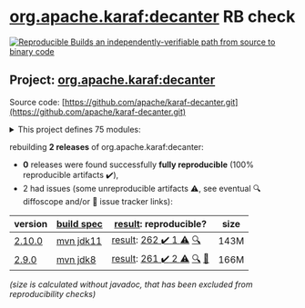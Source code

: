 [org.apache.karaf:decanter](https://central.sonatype.com/artifact/org.apache.karaf/decanter/2.10.0/versions) RB check
=======

[![Reproducible Builds](https://reproducible-builds.org/images/logos/rb.svg) an independently-verifiable path from source to binary code](https://reproducible-builds.org/)

## Project: [org.apache.karaf:decanter](https://central.sonatype.com/artifact/org.apache.karaf/decanter/2.10.0/versions)

Source code: [https://github.com/apache/karaf-decanter.git](https://github.com/apache/karaf-decanter.git)

<details><summary>This project defines 75 modules:</summary>

* [org.apache.karaf.decanter.alerting:alerter](https://central.sonatype.com/artifact/org.apache.karaf.decanter.alerting/alerter/2.10.0)
* [org.apache.karaf.decanter.alerting:org.apache.karaf.decanter.alerting.camel](https://central.sonatype.com/artifact/org.apache.karaf.decanter.alerting/org.apache.karaf.decanter.alerting.camel/2.10.0)
* [org.apache.karaf.decanter.alerting:org.apache.karaf.decanter.alerting.email](https://central.sonatype.com/artifact/org.apache.karaf.decanter.alerting/org.apache.karaf.decanter.alerting.email/2.10.0)
* [org.apache.karaf.decanter.alerting:org.apache.karaf.decanter.alerting.log](https://central.sonatype.com/artifact/org.apache.karaf.decanter.alerting/org.apache.karaf.decanter.alerting.log/2.10.0)
* [org.apache.karaf.decanter.alerting:org.apache.karaf.decanter.alerting.service](https://central.sonatype.com/artifact/org.apache.karaf.decanter.alerting/org.apache.karaf.decanter.alerting.service/2.10.0)
* [org.apache.karaf.decanter.appender:org.apache.karaf.decanter.appender.camel](https://central.sonatype.com/artifact/org.apache.karaf.decanter.appender/org.apache.karaf.decanter.appender.camel/2.10.0)
* [org.apache.karaf.decanter.appender:org.apache.karaf.decanter.appender.cassandra](https://central.sonatype.com/artifact/org.apache.karaf.decanter.appender/org.apache.karaf.decanter.appender.cassandra/2.10.0)
* [org.apache.karaf.decanter.appender:org.apache.karaf.decanter.appender.dropwizard](https://central.sonatype.com/artifact/org.apache.karaf.decanter.appender/org.apache.karaf.decanter.appender.dropwizard/2.10.0)
* [org.apache.karaf.decanter.appender:org.apache.karaf.decanter.appender.elasticsearch](https://central.sonatype.com/artifact/org.apache.karaf.decanter.appender/org.apache.karaf.decanter.appender.elasticsearch/2.10.0)
* [org.apache.karaf.decanter.appender:org.apache.karaf.decanter.appender.file](https://central.sonatype.com/artifact/org.apache.karaf.decanter.appender/org.apache.karaf.decanter.appender.file/2.10.0)
* [org.apache.karaf.decanter.appender:org.apache.karaf.decanter.appender.hdfs](https://central.sonatype.com/artifact/org.apache.karaf.decanter.appender/org.apache.karaf.decanter.appender.hdfs/2.10.0)
* [org.apache.karaf.decanter.appender:org.apache.karaf.decanter.appender.influxdb](https://central.sonatype.com/artifact/org.apache.karaf.decanter.appender/org.apache.karaf.decanter.appender.influxdb/2.10.0)
* [org.apache.karaf.decanter.appender:org.apache.karaf.decanter.appender.jdbc](https://central.sonatype.com/artifact/org.apache.karaf.decanter.appender/org.apache.karaf.decanter.appender.jdbc/2.10.0)
* [org.apache.karaf.decanter.appender:org.apache.karaf.decanter.appender.jms](https://central.sonatype.com/artifact/org.apache.karaf.decanter.appender/org.apache.karaf.decanter.appender.jms/2.10.0)
* [org.apache.karaf.decanter.appender:org.apache.karaf.decanter.appender.kafka](https://central.sonatype.com/artifact/org.apache.karaf.decanter.appender/org.apache.karaf.decanter.appender.kafka/2.10.0)
* [org.apache.karaf.decanter.appender:org.apache.karaf.decanter.appender.log](https://central.sonatype.com/artifact/org.apache.karaf.decanter.appender/org.apache.karaf.decanter.appender.log/2.10.0)
* [org.apache.karaf.decanter.appender:org.apache.karaf.decanter.appender.loki](https://central.sonatype.com/artifact/org.apache.karaf.decanter.appender/org.apache.karaf.decanter.appender.loki/2.10.0)
* [org.apache.karaf.decanter.appender:org.apache.karaf.decanter.appender.mongodb](https://central.sonatype.com/artifact/org.apache.karaf.decanter.appender/org.apache.karaf.decanter.appender.mongodb/2.10.0)
* [org.apache.karaf.decanter.appender:org.apache.karaf.decanter.appender.mqtt](https://central.sonatype.com/artifact/org.apache.karaf.decanter.appender/org.apache.karaf.decanter.appender.mqtt/2.10.0)
* [org.apache.karaf.decanter.appender:org.apache.karaf.decanter.appender.orientdb](https://central.sonatype.com/artifact/org.apache.karaf.decanter.appender/org.apache.karaf.decanter.appender.orientdb/2.10.0)
* [org.apache.karaf.decanter.appender:org.apache.karaf.decanter.appender.prometheus](https://central.sonatype.com/artifact/org.apache.karaf.decanter.appender/org.apache.karaf.decanter.appender.prometheus/2.10.0)
* [org.apache.karaf.decanter.appender:org.apache.karaf.decanter.appender.redis](https://central.sonatype.com/artifact/org.apache.karaf.decanter.appender/org.apache.karaf.decanter.appender.redis/2.10.0)
* [org.apache.karaf.decanter.appender:org.apache.karaf.decanter.appender.rest](https://central.sonatype.com/artifact/org.apache.karaf.decanter.appender/org.apache.karaf.decanter.appender.rest/2.10.0)
* [org.apache.karaf.decanter.appender:org.apache.karaf.decanter.appender.s3](https://central.sonatype.com/artifact/org.apache.karaf.decanter.appender/org.apache.karaf.decanter.appender.s3/2.10.0)
* [org.apache.karaf.decanter.appender:org.apache.karaf.decanter.appender.socket](https://central.sonatype.com/artifact/org.apache.karaf.decanter.appender/org.apache.karaf.decanter.appender.socket/2.10.0)
* [org.apache.karaf.decanter.appender:org.apache.karaf.decanter.appender.timescaledb](https://central.sonatype.com/artifact/org.apache.karaf.decanter.appender/org.apache.karaf.decanter.appender.timescaledb/2.10.0)
* [org.apache.karaf.decanter.appender:org.apache.karaf.decanter.appender.utils](https://central.sonatype.com/artifact/org.apache.karaf.decanter.appender/org.apache.karaf.decanter.appender.utils/2.10.0)
* [org.apache.karaf.decanter.appender:org.apache.karaf.decanter.appender.websocket-servlet](https://central.sonatype.com/artifact/org.apache.karaf.decanter.appender/org.apache.karaf.decanter.appender.websocket-servlet/2.10.0)
* [org.apache.karaf.decanter.collector:org.apache.karaf.decanter.collector.camel](https://central.sonatype.com/artifact/org.apache.karaf.decanter.collector/org.apache.karaf.decanter.collector.camel/2.10.0)
* [org.apache.karaf.decanter.collector:org.apache.karaf.decanter.collector.configadmin](https://central.sonatype.com/artifact/org.apache.karaf.decanter.collector/org.apache.karaf.decanter.collector.configadmin/2.10.0)
* [org.apache.karaf.decanter.collector:org.apache.karaf.decanter.collector.dropwizard](https://central.sonatype.com/artifact/org.apache.karaf.decanter.collector/org.apache.karaf.decanter.collector.dropwizard/2.10.0)
* [org.apache.karaf.decanter.collector:org.apache.karaf.decanter.collector.druid](https://central.sonatype.com/artifact/org.apache.karaf.decanter.collector/org.apache.karaf.decanter.collector.druid/2.10.0)
* [org.apache.karaf.decanter.collector:org.apache.karaf.decanter.collector.elasticsearch](https://central.sonatype.com/artifact/org.apache.karaf.decanter.collector/org.apache.karaf.decanter.collector.elasticsearch/2.10.0)
* [org.apache.karaf.decanter.collector:org.apache.karaf.decanter.collector.eventadmin](https://central.sonatype.com/artifact/org.apache.karaf.decanter.collector/org.apache.karaf.decanter.collector.eventadmin/2.10.0)
* [org.apache.karaf.decanter.collector:org.apache.karaf.decanter.collector.file](https://central.sonatype.com/artifact/org.apache.karaf.decanter.collector/org.apache.karaf.decanter.collector.file/2.10.0)
* [org.apache.karaf.decanter.collector:org.apache.karaf.decanter.collector.jdbc](https://central.sonatype.com/artifact/org.apache.karaf.decanter.collector/org.apache.karaf.decanter.collector.jdbc/2.10.0)
* [org.apache.karaf.decanter.collector:org.apache.karaf.decanter.collector.jetty](https://central.sonatype.com/artifact/org.apache.karaf.decanter.collector/org.apache.karaf.decanter.collector.jetty/2.10.0)
* [org.apache.karaf.decanter.collector:org.apache.karaf.decanter.collector.jms](https://central.sonatype.com/artifact/org.apache.karaf.decanter.collector/org.apache.karaf.decanter.collector.jms/2.10.0)
* [org.apache.karaf.decanter.collector:org.apache.karaf.decanter.collector.jmx](https://central.sonatype.com/artifact/org.apache.karaf.decanter.collector/org.apache.karaf.decanter.collector.jmx/2.10.0)
* [org.apache.karaf.decanter.collector:org.apache.karaf.decanter.collector.kafka](https://central.sonatype.com/artifact/org.apache.karaf.decanter.collector/org.apache.karaf.decanter.collector.kafka/2.10.0)
* [org.apache.karaf.decanter.collector:org.apache.karaf.decanter.collector.log](https://central.sonatype.com/artifact/org.apache.karaf.decanter.collector/org.apache.karaf.decanter.collector.log/2.10.0)
* [org.apache.karaf.decanter.collector:org.apache.karaf.decanter.collector.log.socket](https://central.sonatype.com/artifact/org.apache.karaf.decanter.collector/org.apache.karaf.decanter.collector.log.socket/2.10.0)
* [org.apache.karaf.decanter.collector:org.apache.karaf.decanter.collector.mqtt](https://central.sonatype.com/artifact/org.apache.karaf.decanter.collector/org.apache.karaf.decanter.collector.mqtt/2.10.0)
* [org.apache.karaf.decanter.collector:org.apache.karaf.decanter.collector.openstack](https://central.sonatype.com/artifact/org.apache.karaf.decanter.collector/org.apache.karaf.decanter.collector.openstack/2.10.0)
* [org.apache.karaf.decanter.collector:org.apache.karaf.decanter.collector.oshi](https://central.sonatype.com/artifact/org.apache.karaf.decanter.collector/org.apache.karaf.decanter.collector.oshi/2.10.0)
* [org.apache.karaf.decanter.collector:org.apache.karaf.decanter.collector.prometheus](https://central.sonatype.com/artifact/org.apache.karaf.decanter.collector/org.apache.karaf.decanter.collector.prometheus/2.10.0)
* [org.apache.karaf.decanter.collector:org.apache.karaf.decanter.collector.redis](https://central.sonatype.com/artifact/org.apache.karaf.decanter.collector/org.apache.karaf.decanter.collector.redis/2.10.0)
* [org.apache.karaf.decanter.collector:org.apache.karaf.decanter.collector.rest](https://central.sonatype.com/artifact/org.apache.karaf.decanter.collector/org.apache.karaf.decanter.collector.rest/2.10.0)
* [org.apache.karaf.decanter.collector:org.apache.karaf.decanter.collector.rest.servlet](https://central.sonatype.com/artifact/org.apache.karaf.decanter.collector/org.apache.karaf.decanter.collector.rest.servlet/2.10.0)
* [org.apache.karaf.decanter.collector:org.apache.karaf.decanter.collector.snmp](https://central.sonatype.com/artifact/org.apache.karaf.decanter.collector/org.apache.karaf.decanter.collector.snmp/2.10.0)
* [org.apache.karaf.decanter.collector:org.apache.karaf.decanter.collector.soap](https://central.sonatype.com/artifact/org.apache.karaf.decanter.collector/org.apache.karaf.decanter.collector.soap/2.10.0)
* [org.apache.karaf.decanter.collector:org.apache.karaf.decanter.collector.socket](https://central.sonatype.com/artifact/org.apache.karaf.decanter.collector/org.apache.karaf.decanter.collector.socket/2.10.0)
* [org.apache.karaf.decanter.collector:org.apache.karaf.decanter.collector.system](https://central.sonatype.com/artifact/org.apache.karaf.decanter.collector/org.apache.karaf.decanter.collector.system/2.10.0)
* [org.apache.karaf.decanter.collector:org.apache.karaf.decanter.collector.utils](https://central.sonatype.com/artifact/org.apache.karaf.decanter.collector/org.apache.karaf.decanter.collector.utils/2.10.0)
* [org.apache.karaf.decanter.marshaller:org.apache.karaf.decanter.marshaller.csv](https://central.sonatype.com/artifact/org.apache.karaf.decanter.marshaller/org.apache.karaf.decanter.marshaller.csv/2.10.0)
* [org.apache.karaf.decanter.marshaller:org.apache.karaf.decanter.marshaller.json](https://central.sonatype.com/artifact/org.apache.karaf.decanter.marshaller/org.apache.karaf.decanter.marshaller.json/2.10.0)
* [org.apache.karaf.decanter.marshaller:org.apache.karaf.decanter.marshaller.raw](https://central.sonatype.com/artifact/org.apache.karaf.decanter.marshaller/org.apache.karaf.decanter.marshaller.raw/2.10.0)
* [org.apache.karaf.decanter.parser:org.apache.karaf.decanter.parser.identity](https://central.sonatype.com/artifact/org.apache.karaf.decanter.parser/org.apache.karaf.decanter.parser.identity/2.10.0)
* [org.apache.karaf.decanter.parser:org.apache.karaf.decanter.parser.regex](https://central.sonatype.com/artifact/org.apache.karaf.decanter.parser/org.apache.karaf.decanter.parser.regex/2.10.0)
* [org.apache.karaf.decanter.parser:org.apache.karaf.decanter.parser.split](https://central.sonatype.com/artifact/org.apache.karaf.decanter.parser/org.apache.karaf.decanter.parser.split/2.10.0)
* [org.apache.karaf.decanter.processor:org.apache.karaf.decanter.processor.aggregate](https://central.sonatype.com/artifact/org.apache.karaf.decanter.processor/org.apache.karaf.decanter.processor.aggregate/2.10.0)
* [org.apache.karaf.decanter.processor:org.apache.karaf.decanter.processor.camel](https://central.sonatype.com/artifact/org.apache.karaf.decanter.processor/org.apache.karaf.decanter.processor.camel/2.10.0)
* [org.apache.karaf.decanter.processor:org.apache.karaf.decanter.processor.groupby](https://central.sonatype.com/artifact/org.apache.karaf.decanter.processor/org.apache.karaf.decanter.processor.groupby/2.10.0)
* [org.apache.karaf.decanter.processor:org.apache.karaf.decanter.processor.passthrough](https://central.sonatype.com/artifact/org.apache.karaf.decanter.processor/org.apache.karaf.decanter.processor.passthrough/2.10.0)
* [org.apache.karaf.decanter:alerting](https://central.sonatype.com/artifact/org.apache.karaf.decanter/alerting/2.10.0)
* [org.apache.karaf.decanter:apache-karaf-decanter](https://central.sonatype.com/artifact/org.apache.karaf.decanter/apache-karaf-decanter/2.10.0)
* [org.apache.karaf.decanter:appender](https://central.sonatype.com/artifact/org.apache.karaf.decanter/appender/2.10.0)
* [org.apache.karaf.decanter:collector](https://central.sonatype.com/artifact/org.apache.karaf.decanter/collector/2.10.0)
* [org.apache.karaf.decanter:itest](https://central.sonatype.com/artifact/org.apache.karaf.decanter/itest/2.10.0)
* [org.apache.karaf.decanter:manual](https://central.sonatype.com/artifact/org.apache.karaf.decanter/manual/2.10.0)
* [org.apache.karaf.decanter:marshaller](https://central.sonatype.com/artifact/org.apache.karaf.decanter/marshaller/2.10.0)
* [org.apache.karaf.decanter:org.apache.karaf.decanter.api](https://central.sonatype.com/artifact/org.apache.karaf.decanter/org.apache.karaf.decanter.api/2.10.0)
* [org.apache.karaf.decanter:parser](https://central.sonatype.com/artifact/org.apache.karaf.decanter/parser/2.10.0)
* [org.apache.karaf.decanter:processor](https://central.sonatype.com/artifact/org.apache.karaf.decanter/processor/2.10.0)
* [org.apache.karaf:decanter](https://central.sonatype.com/artifact/org.apache.karaf/decanter/2.10.0)
</details>

rebuilding **2 releases** of org.apache.karaf:decanter:
- **0** releases were found successfully **fully reproducible** (100% reproducible artifacts :heavy_check_mark:),
- 2 had issues (some unreproducible artifacts :warning:, see eventual :mag: diffoscope and/or :memo: issue tracker links):

| version | [build spec](/BUILDSPEC.md) | [result](https://reproducible-builds.org/docs/jvm/): reproducible? | size |
| -- | --------- | ------ | -- |
| [2.10.0](https://central.sonatype.com/artifact/org.apache.karaf/decanter/2.10.0/pom) | [mvn jdk11](karaf-decanter-2.10.0.buildspec) | [result](decanter-2.10.0.buildinfo): [262 :heavy_check_mark:  1 :warning:](decanter-2.10.0.buildcompare) [:mag:](decanter-2.10.0.diffoscope) | 143M |
| [2.9.0](https://central.sonatype.com/artifact/org.apache.karaf/decanter/2.9.0/pom) | [mvn jdk8](karaf-decanter-2.9.0.buildspec) | [result](decanter-2.9.0.buildinfo): [261 :heavy_check_mark:  2 :warning:](decanter-2.9.0.buildcompare) [:mag:](decanter-2.9.0.diffoscope) [:memo:](https://github.com/apache/karaf-decanter/pull/306) | 166M |

<i>(size is calculated without javadoc, that has been excluded from reproducibility checks)</i>
